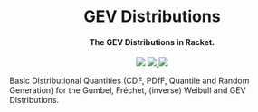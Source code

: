 <h1 align="center"> GEV Distributions </h1>

<h4 align="center"> The GEV Distributions in Racket. </h4>

<p align="center">
  <a href="https://github.com/Cpp-Project-Manager/Cpp-Project-Manager/releases/tag/v3.0.3"><img src="[https://img.shields.io/github/v/release/Cpp-Project-Manager/Cpp-Project-Manager?style=for-the-badge](https://img.shields.io/badge/Version-1.0.0-blue)"></a>
  <a href="https://crates.io/crates/cppm">
      <img src="https://img.shields.io/crates/d/cppm?label=Crate%20Downloads&logo=Rust&style=for-the-badge">
  </a>
  <a href="https://pkgd.racket-lang.org/pkgn/package/gev-distribution">
    <img src="https://img.shields.io/badge/Version-1.0.0-blue">
  </a>
  <a href="https://crates.io/crates/cppm">
  </a>
</p>

Basic Distributional Quantities (CDF, PDfF, Quantile and Random Generation) for the Gumbel, Fréchet, (inverse) Weibull and GEV Distributions.
